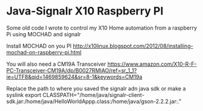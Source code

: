 # Java-Signalr X10 Raspberry PI

Some old code I wrote to control my X10 Home automation from a raspberry Pi using MOCHAD and signalr



Install MOCHAD on you PI 
http://x10linux.blogspot.com/2012/08/installing-mochad-on-raspberry-pi.html


You will also need a CM19A Transceiver 
https://www.amazon.com/X10-R-F-PC-Transceiver-CM19A/dp/B0027RMIAO/ref=sr_1_1?ie=UTF8&qid=1469859624&sr=8-1&keywords=CM19a



Replace the path to where you saved the signalr adn java sdk or make a syslink
export CLASSPATH="/home/java/signalr-client-sdk.jar:/home/java/HelloWorldAppp.class:/home/java/gson-2.2.2.jar:."
